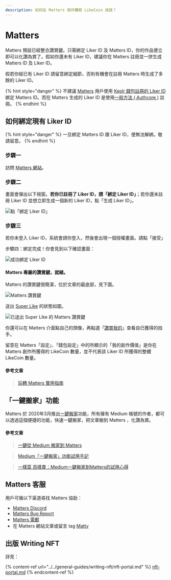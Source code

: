 ```yaml
---
description: 如何在 Matters 寫作賺取 LikeCoin 成就？
---
```


# Matters

Matters 預設已經整合讚賞鍵。只需綁定 Liker ID 及 Matters ID，你的作品便立即可以化讚為賞了。假如你還未有 Liker ID，建議你在 Matters 註冊並一拼生成 Matters ID 及 Liker ID。

假若你經已有 Liker ID 請留意綁定細節，否則有機會在註冊 Matters 時生成了多餘的 Liker ID。

{% hint style="danger" %}
不建議 [Matters](matters.md) 用戶使用 [Keplr 錢包註冊的 Liker ID](../liker-id/register-with-keplr.md) 綁定 Matters ID。而在 Matters 生成的 Liker ID 是使用[一般方法 ( Authcore )](../liker-id/register/) 註冊。
{% endhint %}

## 如何綁定現有 Liker ID

{% hint style="danger" %}
一旦綁定 Matters ID 跟 Liker ID，便無法解綁。敬請留意。
{% endhint %}

### 步驟一

訪問 [Matters 網站](https://matters.news/)。

### 步驟二

畫面會彈出以下視窗。**若你已註冊了 Liker ID，請「綁定 Liker ID」**；若你還未註冊 Liker ID 並想立即生成一個新的 Liker ID，點「生成 Liker ID」。

![點「綁定 Liker ID」](../../.gitbook/assets/matters-1.png)

### 步驟三

若你未登入 Liker ID，系統會請你登入，然後會出現一個授權畫面。請點「接受」

步驟四：綁定完成！你會見到以下確認畫面：

![成功綁定 Liker ID](../../.gitbook/assets/matters-2.png)

#### Matters 專屬的讚賞鍵，就緒。

Matters 的讚賞鍵很簡潔，位於文章的最底部，見下圖。

![Matters 讚賞鍵](../../.gitbook/assets/matters-3.png)

送出 [Super Like](../liker-land/superlike.md) 的狀態如圖。

![已送出 Super Like 的 Matters 讚賞鍵](../../.gitbook/assets/matters-4.png)

你還可以在 Matters 介面點自己的頭像，再點選「[讚賞我的](https://matters.news/me/appreciations/received)」查看自已獲得的拍手。

留意在 Matters「設定」、「錢包設定」中的所顯示的「我的創作價值」是你在 Matters 創作所獲得的 LikeCoin 數量，並不代表該 Liker ID 所獲得的整體 LikeCoin 數量。

#### 參考文章

> [玩轉 Matters 實用指南](https://matters.news/guide)

## 「一鍵搬家」功能

Matters 於 2020年3月推出[一鍵搬家](https://matters.news/migration)功能，所有擁有 Medium 帳號的作者，都可以透過這個便捷的功能，快速一鍵搬家，把文章搬到 Matters ，化讚為賞。

#### 參考文章

> [一鍵從 Medium 搬家到 Matters> ](https://matters.news/@mingnhsu/%E4%B8%80%E9%8D%B5%E5%BE%9E-medium-%E6%90%AC%E5%AE%B6%E5%88%B0-matters-bafyreiggcgm7kn2el26rxsydny6obyklqlfo6rd3dphkc27olio4eqiyxi)

> [Medium「一鍵搬家」功能試用手記](https://matters.news/@fkh01/medium-%E4%B8%80%E9%8D%B5%E6%90%AC%E5%AE%B6-%E5%8A%9F%E8%83%BD%E8%A9%A6%E7%94%A8%E6%89%8B%E8%A8%98-bafyreigbozowkdvkn7hujosrwsgonjdyzhtohiunlkhsakmgxk2gr3og3a)

> [一樣菜 百樣賣：Medium一鍵搬家到Matters的試用心得](https://matters.news/@islander/%E4%B8%80%E6%A8%A3%E8%8F%9C-%E7%99%BE%E6%A8%A3%E8%B3%A3-medium%E4%B8%80%E9%8D%B5%E6%90%AC%E5%AE%B6%E5%88%B0matters%E7%9A%84%E8%A9%A6%E7%94%A8%E5%BF%83%E5%BE%97-bafyreicoek6ybzguk3vwwtajuwt2dmxf5367qsahpgpstyp3sryu6wtfle)[> ](https://matters.news/@islander/%E4%B8%80%E6%A8%A3%E8%8F%9C-%E7%99%BE%E6%A8%A3%E8%B3%A3-medium%E4%B8%80%E9%8D%B5%E6%90%AC%E5%AE%B6%E5%88%B0matters%E7%9A%84%E8%A9%A6%E7%94%A8%E5%BF%83%E5%BE%97-bafyreicoek6ybzguk3vwwtajuwt2dmxf5367qsahpgpstyp3sryu6wtfle)

## Matters 客服

用戶可循以下渠道尋找 Matters 協助：

* [Matters Discord](https://discord.com/invite/matterslab)
* [Matters Bug Report](https://feedback.matters.news/bug-reports)
* [Matters 電郵](mailto:hi@matters.news)
* 在 Matters 網站文章或留言 tag [Matty](https://matters.news/@hi176)

## 出版 Writing NFT

詳見：

{% content-ref url="../../general-guides/writing-nft/nft-portal.md" %}
[nft-portal.md](../../general-guides/writing-nft/nft-portal.md)
{% endcontent-ref %}

